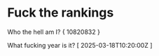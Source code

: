 # Fuck the rankings

Who the hell am I?
{ 10820832 }

What fucking year is it?
[ 2025-03-18T10:20:00Z ]
